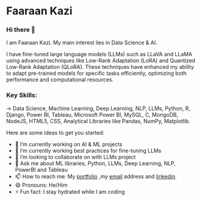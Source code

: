 # Faaraan Kazi

             

### Hi there 👋

I am Faaraan Kazi. My main interest lies in Data Science & AI.

I have fine-tuned large language models (LLMs) such as LLaVA and LLaMA using advanced techniques like Low-Rank Adaptation (LoRA) and Quantized Low-Rank Adaptation (QLoRA). These techniques have enhanced my ability to adapt pre-trained models for specific tasks efficiently, optimizing both performance and computational resources.

### Key Skills:
-> Data Science, Machine Learning, Deep Learning, NLP, LLMs, Python, R, Django, Power BI, Tableau, Microsoft Power BI, MySQL, C, MongoDB, NodeJS, HTML5, CSS, Analytical Libraries like Pandas, NumPy, Matplotlib.

Here are some ideas to get you started:

- 🔭 I’m currently working on AI & ML projects
- 🌱 I’m currently working best practices for fine-tuning LLMs
- 👯 I’m looking to collaborate on with LLMs project
- 💬 Ask me about ML libraries, Python, LLMs, Deep Learning, NLP, PowerBI and Tableau
- 📫 How to reach me: My [portfolio](https://faaraan1997.github.io/faaraankazi.github.io/) ,my [email](mailto:faaraankazi@gmail.com?subject=[GitHub]%20Source%20Han%20Sans) address and [linkedin](https://www.linkedin.com/in/faaraan-kazi/).
- 😄 Pronouns: He/Him
- ⚡ Fun fact: I stay hydrated while I am coding

